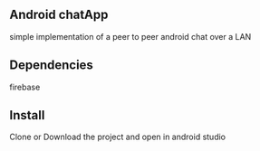 ## Android chatApp

simple implementation of a peer to peer android chat over a LAN

## Dependencies

firebase

## Install

Clone or Download the project and open in android studio
